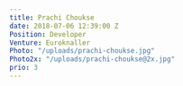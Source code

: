 ```yaml
---
title: Prachi Choukse
date: 2018-07-06 12:39:00 Z
Position: Developer
Venture: Euroknaller
Photo: "/uploads/prachi-choukse.jpg"
Photo2x: "/uploads/prachi-choukse@2x.jpg"
prio: 3
---
```


